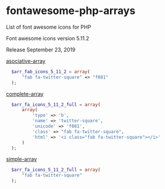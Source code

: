 # fontawesome-php-arrays
List of font awesome icons for PHP

Font awesome icons version 5.11.2

Release September 23, 2019

[asociative-array](https://github.com/llobu/fontawesome-php-arrays/blob/master/asociative-array)
```php
  $arr_fab_icons_5_11_2 = array(
	  "fab fa-twitter-square" => "f081"
  );
```  


[complete-array](https://github.com/llobu/fontawesome-php-arrays/blob/master/complete-array)
```php
  $arr_fa_icons_5_11_2_full = array(
	  array(
		  'type' => 'b',
		  'name' => 'twitter-square',
		  'unicode' => 'f081',
		  'class' => "fab fa-twitter-square",
		  'html' => '<i class="fab fa-twitter-square"></i>'
	  )
  );
```  


[simple-array](https://github.com/llobu/fontawesome-php-arrays/blob/master/simple-array)
```php
  $arr_fa_icons_5_11_2_full = array(
	  "fab fa-twitter-square"
  );
```
